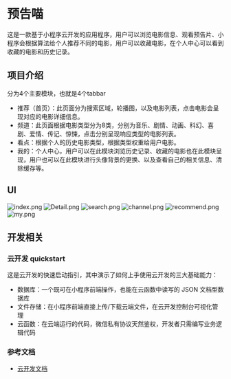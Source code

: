 # 预告喵

这是一款基于小程序云开发的应用程序，用户可以浏览电影信息、观看预告片、小程序会根据算法给个人推荐不同的电影，用户可以收藏电影，在个人中心可以看到收藏的电影和历史记录。

## 项目介绍

分为4个主要模块，也就是4个tabbar

- 推荐（首页）：此页面分为搜索区域，轮播图，以及电影列表，点击电影会呈现对应的电影详细信息。
- 频道：此页面根据电影类型分为8类，分别为音乐、剧情、动画、科幻、喜剧、爱情、传记、惊悚，点击分别呈现响应类型的电影列表。
- 看点：根据个人的历史电影类型，根据类型权重给用户电影。
- 我的：个人中心，用户可以在此模块浏览历史记录、收藏的电影也在此模块呈现，用户也可以在此模块进行头像背景的更换、以及查看自己的相关信息、清除缓存等。

## UI

![index.png](https://github.com/Vampire5567/trailer-meow/raw/master/program-UI/index.png)
![Detail.png](https://github.com/Vampire5567/trailer-meow/raw/master/program-UI/Detail.png)
![search.png](https://github.com/Vampire5567/trailer-meow/raw/master/program-UI/search.png)
![channel.png](https://github.com/Vampire5567/trailer-meow/raw/master/program-UI/channel.png)
![recommend.png](https://github.com/Vampire5567/trailer-meow/raw/master/program-UI/recommend.png)
![my.png](https://github.com/Vampire5567/trailer-meow/raw/master/program-UI/my.png)






## 开发相关

### 云开发 quickstart

这是云开发的快速启动指引，其中演示了如何上手使用云开发的三大基础能力：

- 数据库：一个既可在小程序前端操作，也能在云函数中读写的 JSON 文档型数据库
- 文件存储：在小程序前端直接上传/下载云端文件，在云开发控制台可视化管理
- 云函数：在云端运行的代码，微信私有协议天然鉴权，开发者只需编写业务逻辑代码

### 参考文档

- [云开发文档](https://developers.weixin.qq.com/miniprogram/dev/wxcloud/basis/getting-started.html)
